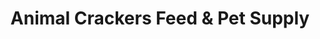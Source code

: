 ---
title: "Animal Crackers Feed & Pet Supply"
url: /cosby/animal-crackers-feed-and-pet-supply/
shop: pet food
---